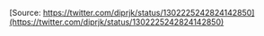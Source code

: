 [Source: https://twitter.com/diprjk/status/1302225242824142850](https://twitter.com/diprjk/status/1302225242824142850)